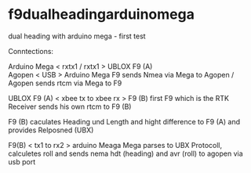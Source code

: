 # f9dualheadingarduinomega
dual heading with arduino mega - first test

Conntections:

Arduino Mega < rxtx1 / rxtx1 > UBLOX  F9 (A)  
Agopen < USB > Arduino Mega     F9 sends Nmea via Mega to Agopen / Agopen sends rtcm via Mega to F9

UBLOX F9 (A)  < xbee   tx   to xbee rx >  F9 (B)   first F9 which is the RTK Receiver sends his own rtcm to F9 (B)

F9 (B) caculates Heading und Length and hight difference to F9 (A) and provides Relposned (UBX)

F9(B) < tx1 to rx2 > arduino Meaga
Mega parses to UBX Protocoll, calculetes roll and sends nema hdt (heading) and avr (roll) to agopen via usb port



